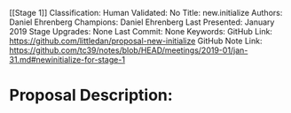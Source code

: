 [[Stage 1]]
Classification:
Human Validated: No
Title: new.initialize
Authors: Daniel Ehrenberg
Champions: Daniel Ehrenberg
Last Presented: January 2019
Stage Upgrades: 
None
Last Commit: None
Keywords: 
GitHub Link: https://github.com/littledan/proposal-new-initialize
GitHub Note Link: https://github.com/tc39/notes/blob/HEAD/meetings/2019-01/jan-31.md#newinitialize-for-stage-1

# Proposal Description:
